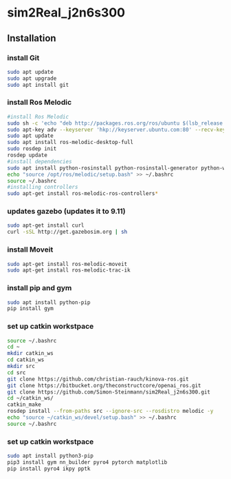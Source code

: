 # sim2Real_j2n6s300

## Installation
### install Git
```bash
sudo apt update
sudo apt upgrade
sudo apt install git
```

### install Ros Melodic
```bash
#install Ros Melodic
sudo sh -c 'echo "deb http://packages.ros.org/ros/ubuntu $(lsb_release -sc) main" > /etc/apt/sources.list.d/ros-latest.list'
sudo apt-key adv --keyserver 'hkp://keyserver.ubuntu.com:80' --recv-key C1CF6E31E6BADE8868B172B4F42ED6FBAB17C654
sudo apt update
sudo apt install ros-melodic-desktop-full
sudo rosdep init
rosdep update
#install dependencies
sudo apt install python-rosinstall python-rosinstall-generator python-wstool build-essential
echo "source /opt/ros/melodic/setup.bash" >> ~/.bashrc
source ~/.bashrc
#installing controllers
sudo apt-get install ros-melodic-ros-controllers*
```
### updates gazebo (updates it to 9.11)
```bash
sudo apt-get install curl
curl -sSL http://get.gazebosim.org | sh
```

### install Moveit 
```bash
sudo apt-get install ros-melodic-moveit
sudo apt-get install ros-melodic-trac-ik
```

### install pip and gym 
```bash
sudo apt install python-pip
pip install gym
```

### set up catkin workstpace
```bash
source ~/.bashrc
cd ~
mkdir catkin_ws
cd catkin_ws
mkdir src
cd src
git clone https://github.com/christian-rauch/kinova-ros.git
git clone https://bitbucket.org/theconstructcore/openai_ros.git
git clone https://github.com/Simon-Steinmann/sim2Real_j2n6s300.git
cd ~/catkin_ws/
catkin_make
rosdep install --from-paths src --ignore-src --rosdistro melodic -y
echo "source ~/catkin_ws/devel/setup.bash" >> ~/.bashrc
source ~/.bashrc
```


### set up catkin workstpace
```bash
sudo apt install python3-pip
pip3 install gym nn_builder pyro4 pytorch matplotlib
pip install pyro4 ikpy pptk
```
